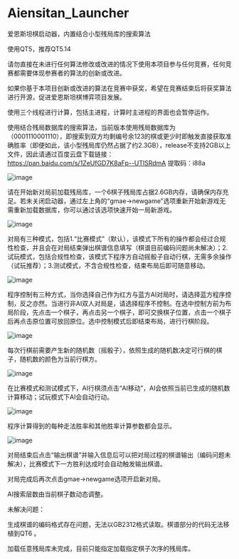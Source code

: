 # Aiensitan_Launcher
爱恩斯坦棋启动器，内置结合小型残局库的搜索算法

使用QT5，推荐QT5.14

请勿直接在未进行任何算法修改或改进的情况下使用本项目参与任何竞赛，任何竞赛都需要体现参赛者的算法的创新或改进。

如果你基于本项目创新或改进的算法在竞赛中获奖，希望在竞赛结束后将获奖算法进行开源，促进爱恩斯坦棋博弈项目发展。

使用三个线程进行计算，包括主进程，计算时主进程的界面也会暂停运作。

使用结合残局数据库的搜索算法，当前版本使用残局数据库为（0001110001110），即搜索到双方均剩编号余123的棋或更少时即触发直接获取准确胜率（即便如此，该小型残局库仍然占据了约2.3GB），release不支持2GB以上文件，因此请通过百度云盘下载链接：https://pan.baidu.com/s/1ZeUfGD7K8aFp--UTlSRdmA 提取码：i88a 

![image](https://user-images.githubusercontent.com/54706854/229297803-465d631a-8478-4814-bac8-7756d832425a.png)

请在开始新对局前加载残局库，一个6棋子残局库占据2.6GB内存，请确保内存充足。若未关闭启动器，通过左上角的“gmae->newgame”选项重新开始新游戏无需重新加载数据库，你可以通过该选项快速开始一局新游戏。

![image](https://user-images.githubusercontent.com/54706854/229297875-89072a7b-6d38-4140-a43b-a55d2abbb628.png)

对局有三种模式，包括1.“比赛模式”（默认），该模式下所有的操作都会经过合规性检查，并且会在对局结束弹出棋谱信息填写（棋谱目前编码问题尚未解决）；2.试玩模式，包括合规性检查，该模式下程序方自动摇骰子自动行棋，无需多余操作（试玩推荐）；3.测试模式，不含合规性检查，结束布局后即可随意移动。

![image](https://user-images.githubusercontent.com/54706854/229297907-eb29c678-cf8f-4334-ac06-72dad740a346.png)

程序控制有三种方式，当你选择自己作为红方与蓝方AI对局时，请选择蓝方程序控制，反之亦然。当进行非AI双人对局是，请选择程序不控制。在选中控制方前为布局阶段，先点击一个棋子，再点击另一个棋子，即可交换棋子位置，点击一个棋子后再点击原位置可放回原位。选中控制模式后即结束布局，进行行棋阶段。

![image](https://user-images.githubusercontent.com/54706854/229298137-17586e1c-ce0d-4a6b-add1-99351c1cd6a7.png)

每次行棋前需要产生新的随机数（摇骰子），依照生成的随机数决定可行棋的棋子，随机数的颜色为当前行棋方。

![image](https://user-images.githubusercontent.com/54706854/229298373-77bea016-bb1f-4b30-bcc0-cbf76c073d25.png)

在比赛模式和测试模式下，AI行棋须点击“AI移动”，AI会依照当前已生成的随机数计算移动；试玩模式下AI会自动行动。

![image](https://user-images.githubusercontent.com/54706854/229298642-22dd97c2-6e8c-4c97-92ee-2a6c035bb7bf.png)

程序计算得到的每种走法胜率和其他胜率计算参数都会显示。

![image](https://user-images.githubusercontent.com/54706854/229298798-c44cc3d3-e825-464e-9a54-b55b23b34064.png)

对局结束后点击“输出棋谱”并输入信息后可以把对局过程的棋谱输出（编码问题未解决），比赛模式下一方胜利达成时会自动触发输出棋谱。

对局完成后再次点击gmae->newgame选项开启新对局。

AI搜索层数由当前棋子数动态调整。



未解决问题：

生成棋谱的编码格式存在问题，无法以GB2312格式读取。棋谱部分的代码无法移植到QT6 。

加载任意残局库未完成，目前只能指定加载指定棋子次序的残局库。
